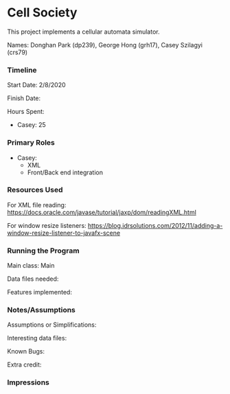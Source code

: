 Cell Society
====

This project implements a cellular automata simulator.

Names: Donghan Park (dp239), George Hong (grh17), Casey Szilagyi (crs79)

### Timeline

Start Date: 2/8/2020

Finish Date: 

Hours Spent:
- Casey: 25 

### Primary Roles
- Casey:
    - XML
    - Front/Back end integration

### Resources Used

For XML file reading: https://docs.oracle.com/javase/tutorial/jaxp/dom/readingXML.html

For window resize listeners: https://blog.idrsolutions.com/2012/11/adding-a-window-resize-listener-to-javafx-scene

### Running the Program

Main class: Main

Data files needed: 

Features implemented:


### Notes/Assumptions

Assumptions or Simplifications:

Interesting data files:

Known Bugs:

Extra credit:

### Impressions

